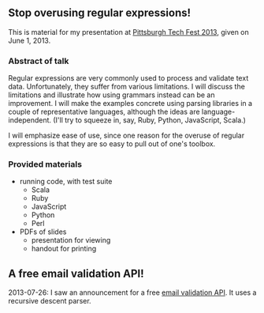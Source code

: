 ## Stop overusing regular expressions!

This is material for my presentation at [Pittsburgh Tech Fest 2013](http://www.pghtechfest.com/), given on June 1, 2013.

### Abstract of talk

Regular expressions are very commonly used to process and validate text data. Unfortunately, they suffer from various limitations. I will discuss the limitations and illustrate how using grammars instead can be an improvement. I will make the examples concrete using parsing libraries in a couple of representative languages, although the ideas are language-independent. (I'll try to squeeze in, say, Ruby, Python, JavaScript, Scala.)

I will emphasize ease of use, since one reason for the overuse of regular expressions is that they are so easy to pull out of one's toolbox.

### Provided materials

- running code, with test suite
  - Scala
  - Ruby
  - JavaScript
  - Python
  - Perl
- PDFs of slides
  - presentation for viewing
  - handout for printing

## A free email validation API!

2013-07-26: I saw an announcement for a free [email validation API](http://blog.mailgun.com/post/free-email-validation-api-for-web-forms/). It uses a recursive descent parser.
